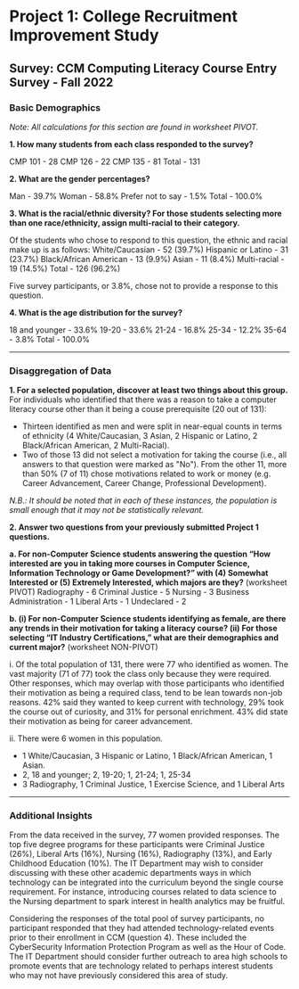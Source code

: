 # Project 1: College Recruitment Improvement Study
## Survey: CCM Computing Literacy Course Entry Survey - Fall 2022

### Basic Demographics

*Note: All calculations for this section are found in worksheet PIVOT.*

**1. How many students from each class responded to the survey?**

CMP 101 - 28
CMP 126 - 22
CMP 135 - 81
Total - 131

**2. What are the gender percentages?**

Man - 39.7%
Woman - 58.8%
Prefer not to say - 1.5%
Total - 100.0%

**3. What is the racial/ethnic diversity?  For those students selecting more than one race/ethnicity, assign multi-racial to their category.**

Of the students who chose to respond to this question, the ethnic and racial make up is as follows:
White/Caucasian - 52 (39.7%)
Hispanic or Latino - 31 (23.7%)
Black/African American - 13 (9.9%)
Asian - 11 (8.4%)
Multi-racial - 19 (14.5%)
Total - 126 (96.2%)

Five survey participants, or 3.8%, chose not to provide a response to this question.

**4. What is the age distribution for the survey?**

18 and younger - 33.6%
19-20 - 33.6%
21-24 - 16.8%
25-34 - 12.2%
35-64 - 3.8%
Total - 100.0%

---

### Disaggregation of Data

**1. For a selected population, discover at least two things about this group.**
For individuals who identified that there was a reason to take a computer literacy course other than it being a couse prerequisite (20 out of 131): 
- Thirteen identified as men and were split in near-equal counts in terms of ethnicity (4 White/Caucasian, 3 Asian, 2 Hispanic or Latino, 2 Black/African American, 2 Multi-Racial). 
- Two of those 13 did not select a motivation for taking the course (i.e., all answers to that question were marked as "No").  From the other 11, more than 50% (7 of 11) chose motivations related to work or money (e.g. Career Advancement, Career Change, Professional Development).

*N.B.: It should be noted that in each of these instances, the population is small enough that it may not be statistically relevant.*

**2. Answer two questions from your previously submitted Project 1 questions.**

**a. For non-Computer Science students answering the question “How interested are you in taking more courses in Computer Science, Information Technology or Game Development?” with (4) Somewhat Interested or (5) Extremely Interested, which majors are they?** (worksheet PIVOT)
Radiography - 6
Criminal Justice - 5
Nursing - 3
Business Administration - 1
Liberal Arts - 1
Undeclared - 2

**b. (i) For non-Computer Science students identifying as female, are there any trends in their motivation for taking a literacy course?  (ii) For those selecting “IT Industry Certifications,” what are their demographics and current major?** (worksheet NON-PIVOT)

i.  Of the total population of 131, there were 77 who identified as women.  The vast majority (71 of 77) took the class only because they were required.  Other responses, which may overlap with those participants who identified their motivation as being a required class, tend to be lean towards non-job reasons.  42% said they wanted to keep current with technology, 29% took the course out of curiosity, and 31% for personal enrichment.  43% did state their motivation as being for career advancement.

ii.  There were 6 women in this population.
- 1 White/Caucasian, 3 Hispanic or Latino, 1 Black/African American, 1 Asian.
- 2, 18 and younger; 2, 19-20; 1, 21-24; 1, 25-34
- 3 Radiography, 1 Criminal Justice, 1 Exercise Science, and 1 Liberal Arts

---

### Additional Insights

From the data received in the survey, 77 women provided responses.  The top five degree programs for these participants were Criminal Justice (26%), Liberal Arts (16%), Nursing (16%), Radiography (13%), and Early Childhood Education (10%).  The IT Department may wish to consider discussing with these other academic departments ways in which technology can be integrated into the curriculum beyond the single course requirement.  For instance, introducing courses related to data science to the Nursing department to spark interest in health analytics may be fruitful.

Considering the responses of the total pool of survey participants, no participant responded that they had attended technology-related events prior to their enrollment in CCM (question 4).  These included the CyberSecurity Information Protection Program as well as the Hour of Code.  The IT Department should consider further outreach to area high schools to promote events that are technology related to perhaps interest students who may not have previously considered this area of study.
